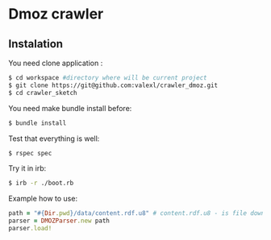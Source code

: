 
# Dmoz crawler

## Instalation

You need clone application :

```sh
$ cd workspace #directory where will be current project
$ git clone https://git@github.com:valexl/crawler_dmoz.git
$ cd crawler_sketch
```

You need make bundle install before:

```sh
$ bundle install
```

Test that everything is well:

```sh
$ rspec spec
```

Try it in irb:

```sh
$ irb -r ./boot.rb
```

Example how to use:

```ruby
path = "#{Dir.pwd}/data/content.rdf.u8" # content.rdf.u8 - is file downloaded from mounthly backups - http://rdf.dmoz.org/
parser = DMOZParser.new path
parser.load!

```
